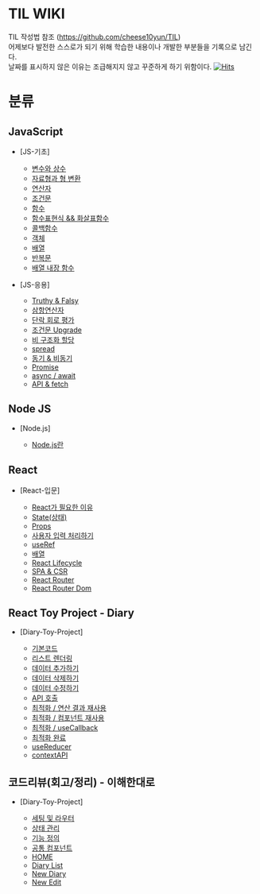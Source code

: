 ﻿# TIL WIKI

TIL 작성법 참조 (https://github.com/cheese10yun/TIL)  
 어제보다 발전한 스스로가 되기 위해 학습한 내용이나 개발한 부분들을 기록으로 남긴다.  
 날짜를 표시하지 않은 이유는 조급해지지 않고 꾸준하게 하기 위함이다.
 [![Hits](https://hits.seeyoufarm.com/api/count/incr/badge.svg?url=https%3A%2F%2Fgithub.com%2FMyoungSeob-Pohang%2Fdaily-TIL&count_bg=%2379C83D&title_bg=%23555555&icon=&icon_color=%23E7E7E7&title=hits&edge_flat=false)](https://hits.seeyoufarm.com)

# 분류

## JavaScript

-   [JS-기초]

    -   [변수와 상수](https://github.com/MyoungSeob-Pohang/daily-TIL/blob/main/Javascript/JS-%EA%B8%B0%EB%B3%B8/variable_constant.md)
    -   [자료형과 형 변환](https://github.com/MyoungSeob-Pohang/daily-TIL/blob/main/Javascript/JS-%EA%B8%B0%EB%B3%B8/dataType_typeConversion.md)
    -   [연산자](https://github.com/MyoungSeob-Pohang/daily-TIL/blob/main/Javascript/JS-%EA%B8%B0%EB%B3%B8/operator.md)
    -   [조건문](https://github.com/MyoungSeob-Pohang/daily-TIL/blob/main/Javascript/JS-%EA%B8%B0%EB%B3%B8/conditional_statement.md)
    -   [함수](https://github.com/MyoungSeob-Pohang/daily-TIL/blob/main/Javascript/JS-%EA%B8%B0%EB%B3%B8/function.md)
    -   [함수표현식 && 화살표함수](https://github.com/MyoungSeob-Pohang/daily-TIL/blob/main/Javascript/JS-%EA%B8%B0%EB%B3%B8/arrow_func_expression.md)
    -   [콜백함수](https://github.com/MyoungSeob-Pohang/daily-TIL/blob/main/Javascript/JS-%EA%B8%B0%EB%B3%B8/callback.md)
    -   [객체](https://github.com/MyoungSeob-Pohang/daily-TIL/blob/main/Javascript/JS-%EA%B8%B0%EB%B3%B8/object.md)
    -   [배열](https://github.com/MyoungSeob-Pohang/daily-TIL/blob/main/Javascript/JS-%EA%B8%B0%EB%B3%B8/array.md)
    -   [반복문](https://github.com/MyoungSeob-Pohang/daily-TIL/blob/main/Javascript/JS-%EA%B8%B0%EB%B3%B8/loop.md)
    -   [배열 내장 함수](https://github.com/MyoungSeob-Pohang/daily-TIL/blob/main/Javascript/JS-%EA%B8%B0%EB%B3%B8/array_method.md)

-   [JS-응용]

    -   [Truthy & Falsy](https://github.com/MyoungSeob-Pohang/daily-TIL/blob/main/Javascript/JS-%EC%9D%91%EC%9A%A9/truthy_falsy.md)
    -   [삼항연산자](https://github.com/MyoungSeob-Pohang/daily-TIL/blob/main/Javascript/JS-%EC%9D%91%EC%9A%A9/ternary_operator.md)
    -   [단락 회로 평가](https://github.com/MyoungSeob-Pohang/daily-TIL/blob/main/Javascript/JS-%EC%9D%91%EC%9A%A9/short_circuit_rating.md)
    -   [조건문 Upgrade](https://github.com/MyoungSeob-Pohang/daily-TIL/blob/main/Javascript/JS-%EC%9D%91%EC%9A%A9/conditional_statement_upgrade.md)
    -   [비 구조화 할당](https://github.com/MyoungSeob-Pohang/daily-TIL/blob/main/Javascript/JS-%EC%9D%91%EC%9A%A9/destructuring_assignment.md)
    -   [spread](https://github.com/MyoungSeob-Pohang/daily-TIL/blob/main/Javascript/JS-%EC%9D%91%EC%9A%A9/spread.md)
    -   [동기 & 비동기](https://github.com/MyoungSeob-Pohang/daily-TIL/blob/main/Javascript/JS-%EC%9D%91%EC%9A%A9/synchronous_Asynchronous.md)
    -   [Promise](https://github.com/MyoungSeob-Pohang/daily-TIL/blob/main/Javascript/JS-%EC%9D%91%EC%9A%A9/promise.md)
    -   [async / await](https://github.com/MyoungSeob-Pohang/daily-TIL/blob/main/Javascript/JS-%EC%9D%91%EC%9A%A9/async_await.md)
    -   [API & fetch](https://github.com/MyoungSeob-Pohang/daily-TIL/blob/main/Javascript/JS-%EC%9D%91%EC%9A%A9/api_fetch.md)

## Node JS

-   [Node.js]

    -   [Node.js란](https://github.com/MyoungSeob-Pohang/daily-TIL/blob/main/Node.js/Node.js.md)

## React

-   [React-입문]

    -   [React가 필요한 이유](https://github.com/MyoungSeob-Pohang/daily-TIL/blob/main/React/whyReact.md)
    -   [State(상태)](https://github.com/MyoungSeob-Pohang/daily-TIL/blob/main/React/state.md)
    -   [Props](https://github.com/MyoungSeob-Pohang/daily-TIL/blob/main/React/props.md)
    -   [사용자 입력 처리하기](https://github.com/MyoungSeob-Pohang/daily-TIL/blob/main/React/userInput.md)
    -   [useRef](https://github.com/MyoungSeob-Pohang/daily-TIL/blob/main/React/useref.md)
    -   [배열](https://github.com/MyoungSeob-Pohang/daily-TIL/blob/main/React/arr_1.md)
    -   [React Lifecycle](https://github.com/MyoungSeob-Pohang/daily-TIL/blob/main/React/lifecycle.md)
    -   [SPA & CSR](https://github.com/MyoungSeob-Pohang/daily-TIL/blob/main/React/spa_csr.md)
    -   [React Router](https://github.com/MyoungSeob-Pohang/daily-TIL/blob/main/React/reactRouter.md)
    -   [React Router Dom](https://github.com/MyoungSeob-Pohang/daily-TIL/blob/main/React/react_router_dom.md)

## React Toy Project - Diary

-   [Diary-Toy-Project]

    -   [기본코드](https://github.com/MyoungSeob-Pohang/daily-TIL/blob/main/React-Toy-Diary/basic_code.md)
    -   [리스트 렌더링](https://github.com/MyoungSeob-Pohang/daily-TIL/blob/main/React-Toy-Diary/arr_1.md)
    -   [데이터 추가하기](https://github.com/MyoungSeob-Pohang/daily-TIL/blob/main/React-Toy-Diary/data_add.md)
    -   [데이터 삭제하기](https://github.com/MyoungSeob-Pohang/daily-TIL/blob/main/React-Toy-Diary/data_delete.md)
    -   [데이터 수정하기](https://github.com/MyoungSeob-Pohang/daily-TIL/blob/main/React-Toy-Diary/data_modified.md)
    -   [API 호출](https://github.com/MyoungSeob-Pohang/daily-TIL/blob/main/React-Toy-Diary/api.md)
    -   [최적화 / 연산 결과 재사용](https://github.com/MyoungSeob-Pohang/daily-TIL/blob/main/React-Toy-Diary/useMemo.md)
    -   [최적화 / 컴포넌트 재사용](https://github.com/MyoungSeob-Pohang/daily-TIL/blob/main/React-Toy-Diary/react.memo.md)
    -   [최적화 / useCallback](https://github.com/MyoungSeob-Pohang/daily-TIL/blob/main/React-Toy-Diary/useCallback.md)
    -   [최적화 완료](https://github.com/MyoungSeob-Pohang/daily-TIL/blob/main/React-Toy-Diary/optimization.md)
    -   [useReducer](https://github.com/MyoungSeob-Pohang/daily-TIL/blob/main/React-Toy-Diary/useReducer.md)
    -   [contextAPI](https://github.com/MyoungSeob-Pohang/daily-TIL/blob/main/React-Toy-Diary/contextAPI.md)

## 코드리뷰(회고/정리) - 이해한대로

-   [Diary-Toy-Project]

    -   [세팅 및 라우터](https://github.com/MyoungSeob-Pohang/daily-TIL/blob/main/Code-Review/Diary_Router.md)
    -   [상태 관리](https://github.com/MyoungSeob-Pohang/daily-TIL/blob/main/Code-Review/Diary_State.md)
    -   [기능 정의](https://github.com/MyoungSeob-Pohang/daily-TIL/blob/main/Code-Review/Diary_Func.md)
    -   [공통 컴포넌트](https://github.com/MyoungSeob-Pohang/daily-TIL/blob/main/Code-Review/Diary_Common.md)
    -   [HOME](https://github.com/MyoungSeob-Pohang/daily-TIL/blob/main/Code-Review/Diary_Home_List.md)
    -   [Diary List](https://github.com/MyoungSeob-Pohang/daily-TIL/blob/main/Code-Review/Diary_List.md)
    -   [New Diary](https://github.com/MyoungSeob-Pohang/daily-TIL/blob/main/Code-Review/New_Diary.md)
    -   [New Edit](https://github.com/MyoungSeob-Pohang/daily-TIL/blob/main/Code-Review/Diary_Edit.md)
